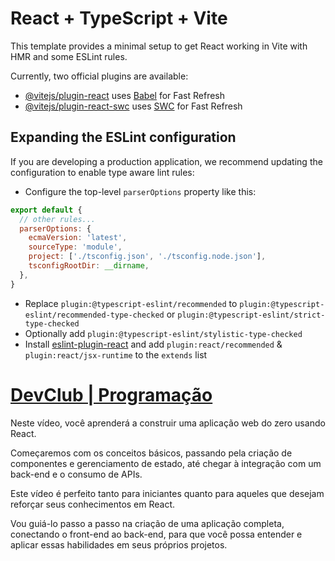 # React + TypeScript + Vite

This template provides a minimal setup to get React working in Vite with HMR and some ESLint rules.

Currently, two official plugins are available:

- [@vitejs/plugin-react](https://github.com/vitejs/vite-plugin-react/blob/main/packages/plugin-react/README.md) uses [Babel](https://babeljs.io/) for Fast Refresh
- [@vitejs/plugin-react-swc](https://github.com/vitejs/vite-plugin-react-swc) uses [SWC](https://swc.rs/) for Fast Refresh

## Expanding the ESLint configuration

If you are developing a production application, we recommend updating the configuration to enable type aware lint rules:

- Configure the top-level `parserOptions` property like this:

```js
export default {
  // other rules...
  parserOptions: {
    ecmaVersion: 'latest',
    sourceType: 'module',
    project: ['./tsconfig.json', './tsconfig.node.json'],
    tsconfigRootDir: __dirname,
  },
}
```

- Replace `plugin:@typescript-eslint/recommended` to `plugin:@typescript-eslint/recommended-type-checked` or `plugin:@typescript-eslint/strict-type-checked`
- Optionally add `plugin:@typescript-eslint/stylistic-type-checked`
- Install [eslint-plugin-react](https://github.com/jsx-eslint/eslint-plugin-react) and add `plugin:react/recommended` & `plugin:react/jsx-runtime` to the `extends` list

# [DevClub | Programação](https://www.youtube.com/@canaldevclub)
Neste vídeo, você aprenderá a construir uma aplicação web do zero usando React. 

Começaremos com os conceitos básicos, passando pela criação de componentes e gerenciamento de estado, até chegar à integração com um back-end e o consumo de APIs. 

Este vídeo é perfeito tanto para iniciantes quanto para aqueles que desejam reforçar seus conhecimentos em React. 

Vou guiá-lo passo a passo na criação de uma aplicação completa, conectando o front-end ao back-end, para que você possa entender e aplicar essas habilidades em seus próprios projetos.